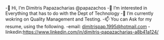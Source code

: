  -👋 Hi, I’m Dimitris Papazacharias @papazachos
 -👀 I’m interested in Everything that has to do with the Dept of Technology
 -🌱 I’m currently wokring on Quality Management and Testing.
 -📫 You can Ask for my resume, using the following.
 -email: dimitrispap.1995@hotmail.com 
 -linkedin:https://www.linkedin.com/in/dimitris-papazacharias-a8b41a124/
